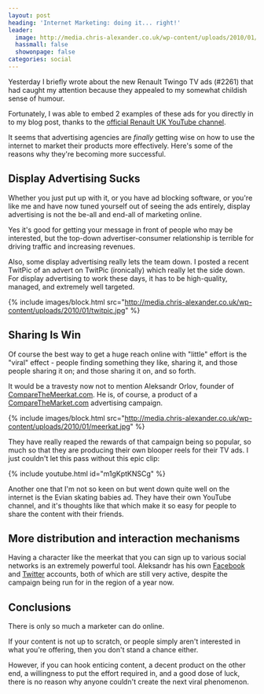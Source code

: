 ```yaml
---
layout: post
heading: 'Internet Marketing: doing it... right!'
leader:
  image: http://media.chris-alexander.co.uk/wp-content/uploads/2010/01/meerkat.jpg
  hassmall: false
  showonpage: false
categories: social
---
```


Yesterday I briefly wrote about the new Renault Twingo TV ads (#2261) that had caught my attention because they appealed to my somewhat childish sense of humour.

Fortunately, I was able to embed 2 examples of these ads for you directly in to my blog post, thanks to the [official Renault UK YouTube channel](http://www.youtube.com/user/RenaultUKOfficial).

It seems that advertising agencies are *finally* getting wise on how to use the internet to market their products more effectively. Here's some of the reasons why they're becoming more successful.

## Display Advertising Sucks

Whether you just put up with it, or you have ad blocking software, or you're like me and have now tuned yourself out of seeing the ads entirely, display advertising is not the be-all and end-all of marketing online.

Yes it's good for getting your message in front of people who may be interested, but the top-down advertiser-consumer relationship is terrible for driving traffic and increasing revenues.

Also, some display advertising really lets the team down. I posted a recent TwitPic of an advert on TwitPic (ironically) which really let the side down. For display advertising to work these days, it has to be high-quality, managed, and extremely well targeted.

{% include images/block.html src="http://media.chris-alexander.co.uk/wp-content/uploads/2010/01/twitpic.jpg" %}

## Sharing Is Win

Of course the best way to get a huge reach online with "little" effort is the "viral" effect - people finding something they like, sharing it, and those people sharing it on; and those sharing it on, and so forth.

It would be a travesty now not to mention Aleksandr Orlov, founder of [CompareTheMeerkat.com](http://comparethemeerkat.com). He is, of course, a product of a [CompareTheMarket.com](http://comparethemarket.com) advertising campaign.

{% include images/block.html src="http://media.chris-alexander.co.uk/wp-content/uploads/2010/01/meerkat.jpg" %}

They have really reaped the rewards of that campaign being so popular, so much so that they are producing their own blooper reels for their TV ads. I just couldn't let this pass without this epic clip:

{% include youtube.html id="m1gKptKNSCg" %}

Another one that I'm not so keen on but went down quite well on the internet is the Evian skating babies ad. They have their own YouTube channel, and it's thoughts like that which make it so easy for people to share the content with their friends.

## More distribution and interaction mechanisms

Having a character like the meerkat that you can sign up to various social networks is an extremely powerful tool. Aleksandr has his own [Facebook ](http://www.facebook.com/Comparethemeerkat)and [Twitter](http://twitter.com/aleksandr_orlov) accounts, both of which are still very active, despite the campaign being run for in the region of a year now.

## Conclusions

There is only so much a marketer can do online.

If your content is not up to scratch, or people simply aren't interested in what you're offering, then you don't stand a chance either.

However, if you can hook enticing content, a decent product on the other end, a willingness to put the effort required in, and a good dose of luck, there is no reason why anyone couldn't create the next viral phenomenon.
